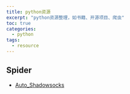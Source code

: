 ```yaml
---
title: python资源
excerpt: "python资源整理，如书籍、开源项目、爬虫"
toc: true
categories:
  - python
tags:
  - resource
---
```


## Spider
- [Auto_Shadowsocks](https://github.com/VonSdite/Auto_Shadowsocks)
